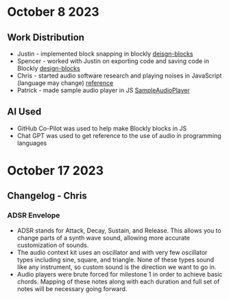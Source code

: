 # October 8 2023
## Work Distribution 
* Justin - implemented block snapping in blockly [deisgn-blocks](https://github.com/PatrickPolcuch/CPSC354Project/blob/main/design-blocks/custom_blocks.js)
* Spencer - worked with Justin on exporting code and saving code in Blockly [design-blocks](https://github.com/PatrickPolcuch/CPSC354Project/blob/main/design-blocks/custom_blocks.js)
* Chris - started audio software research and playing noises in JavaScript (language may change) [reference](https://gomakethings.com/how-to-play-a-sound-with-javascript/)
* Patrick - made sample audio player in JS [SampleAudioPlayer](https://github.com/PatrickPolcuch/CPSC354Project/blob/main/milestone1/SampleAudioPlayer.js)

## AI Used 
* GitHub Co-Pilot was used to help make Blockly blocks in JS 
* Chat GPT was used to get reference to the use of audio in programming languages

# October 17 2023
## Changelog - Chris
### ADSR Envelope 
* ADSR stands for Attack, Decay, Sustain, and Release.  This allows you to change parts of a synth wave sound, allowing more accurate customization of sounds.
* The audio context kit uses an oscillator and with very few oscillator types including sine, square, and triangle.  None of these types sound like any instrument, so custom sound is the direction we want to go in.
* Audio players were brute forced for milestone 1 in order to achieve basic chords.  Mapping of these notes along with each duration and full set of notes will be necessary going forward.